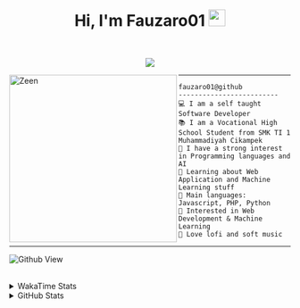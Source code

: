 <h1 align="center">
Hi, I'm Fauzaro01
  <img src="https://media.giphy.com/media/hvRJCLFzcasrR4ia7z/giphy.gif" width="30"></h1>
<br/>

<p align="center">
  <a href="https://github.com/DenverCoder1/readme-typing-svg">
    <img src="https://readme-typing-svg.herokuapp.com?lines=Chill%20and%20Coding;Full+Stack+Web+Developer;Student;Software%20Develover;Always%20learning%20new%20things&center=true&width=380&height=45">
  </a>
</p>

<img align="left" src="https://media.tenor.com/pNQi8B0fo1UAAAAi/gura-dance.gif" alt="Zeen" width="300" height="300" />
<hr>

```
fauzaro01@github
-------------------------
💻 I am a self taught Software Developer
📚 I am a Vocational High School Student from SMK TI 1 Muhammadiyah Cikampek
📝 I have a strong interest in Programming languages and AI
🌱 Learning about Web Application and Machine Learning stuff
🌟 Main languages: Javascript, PHP, Python
🚩 Interested in Web Development & Machine Learning
🎵 Love lofi and soft music 
```

<hr>

![Github View](https://komarev.com/ghpvc/?username=fauzaro01&style=flat-square)
<br><br>
<details>
  <summary>
     WakaTime Stats
  </summary>
  <br>
  <!--START_SECTION:waka-->

```txt
From: 10 September 2021 - To: 15 October 2024

Total Time: 611 hrs 1 min

JavaScript          188 hrs 41 mins ███████▓░░░░░░░░░░░░░░░░░   30.88 %
PHP                 112 hrs         ████▓░░░░░░░░░░░░░░░░░░░░   18.33 %
EJS                 56 hrs 49 mins  ██▒░░░░░░░░░░░░░░░░░░░░░░   09.30 %
Blade Template      51 hrs 35 mins  ██░░░░░░░░░░░░░░░░░░░░░░░   08.44 %
HTML                50 hrs 16 mins  ██░░░░░░░░░░░░░░░░░░░░░░░   08.23 %
Java                41 hrs 50 mins  █▓░░░░░░░░░░░░░░░░░░░░░░░   06.85 %
JSON                28 hrs          █░░░░░░░░░░░░░░░░░░░░░░░░   04.58 %
CSS                 25 hrs 51 mins  █░░░░░░░░░░░░░░░░░░░░░░░░   04.23 %
Python              13 hrs 26 mins  ▓░░░░░░░░░░░░░░░░░░░░░░░░   02.20 %
Other               5 hrs 42 mins   ▒░░░░░░░░░░░░░░░░░░░░░░░░   00.93 %
```

<!--END_SECTION:waka-->
</details>
<details>
  <summary>
    GitHub Stats
  </summary>
  <br>
  <div align="center">
    <img src="https://github-readme-stats.vercel.app/api?username=Fauzaro01&show_icons=true&theme=algolia" alt="Fauzaro01's GitHub Stats" style="margin: 20px;" />
    <img src="https://github-readme-streak-stats.herokuapp.com/?user=Fauzaro01&theme=algolia" alt="Fauzaro01's GitHub Streak" style="margin: 20px;" />
  </div>

  <div align="center">
    <img src="https://github-readme-stats.vercel.app/api?username=Fauzaro01&show_icons=true&locale=en&count_private=true&hide_rank=true&custom_title=My%20GitHub%20Stats&disable_animations=true&theme=algolia" alt="Fauzaro01's Stars" style="margin: 20px;" />
    <img src="https://github-readme-stats.vercel.app/api/top-langs/?username=Fauzaro01&langs_count=8&theme=algolia&layout=compact" alt="Top Languages" style="margin: 20px;" />
  </div>
</details>
